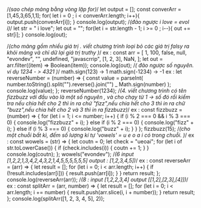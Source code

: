 /_(sao chép mảng bằng vòng lặp for)_/
let output = [];
const converArr = [1,45,3,65,1,1];
for( let i = 0 ; i < converArr.length; i++){
output.push(converArr[i]);
}
console.log(output);
/_(đảo ngược i love = evol i)_/
let str = " i love";
let out = "";
for(let i = str.length - 1; i >= 0 ; i--){
out += str[i];
}
console.log(out);

/_(cho mảng gồm nhiều giá trị . viết chương trình loại bỏ các giá trị falsy ra khỏi mảng và chỉ dữ lại giá trị truthy )_/
ex :
const arr = [
1,
100,
false,
null,
"evondev",
"",
undefined,
"javascrrip",
[1, 2, 3],
NaN,
];
let out = arr.filter((item) => Boolean(item));
console.log(out);
/_( đảo ngược số nguyên. ví dụ 1234 - > 4321 )_/
math.sign(123) -> 1
math.sign(-1234) -> -1
ex :
let reverseNumber = (number) => {
const value = parseInt(
number.toString().split("").reverse().join("") \_ Math.sign(number)
);
console.log(value);
};
reverseNumber(1234);
/_(4. viết chương trình có tên fizzbuzz với đầu vào là một số nguyên , và cho chạy từ 1 -> số đó rồi kiểm tra nếu chia hết cho 2 thì in ra chứ "fizz",nếu chia hết cho 3 thì in ra chữ "buzz",nếu chia hết cho 2 và 3 thì in ra fizzbuzz)_/
ex :
const fizzbuzz = (number) => {
for (let i = 1; i <= number; i++) {
if (i % 2 === 0 && i % 3 === 0) {
console.log("fizzbuzz" + i);
} else if (i % 2 === 0) {
console.log("fizz" + i);
} else if (i % 3 === 0) {
console.log("buzz" + i);
}
}
};
fizzbuzz(15);
/_(cho một chuỗi bất kì, đếm số lượng kí tự 'vowels' = u e o a i có trong chuỗi. )_/
ex :
const wowels = (str) => {
let coutn = 0;
let check = "ueoai";
for (let i of str.toLowerCase()) {
if (check.includes(i)) {
coutn += 1;
}
}
console.log(coutn);
};
wowels("evondev");
/_(6 input [1,2,2,1,3,4,2,4,3,2,1,4,5,5,5,5,5,5] output : [1,2,3,4,5])_/
ex :
const reverseArr = (arr) => {
let result = [];
for (let i = 0; i < arr.length; i++) {
if (!result.includes(arr[i])) {
result.push(arr[i]);
}
}
return result;
};
console.log(reverseArr(arr));
/_(8 : input [1,2,2,3,4] output [[1,2],[2,3],[4]])_/
ex :
const splitArr = (arr, number) => {
let result = [];
for (let i = 0; i < arr.length; i += number) {
result.push(arr.slice(i, i + number));
}
return result;
};
console.log(splitArr([1, 2, 3, 4, 5], 2));
